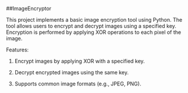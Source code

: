 ##ImageEncryptor

This project implements a basic image encryption tool using Python. The tool allows users to encrypt and decrypt images using a specified key. Encryption is performed by applying XOR operations to each pixel of the image.

Features:

1. Encrypt images by applying XOR with a specified key.

2. Decrypt encrypted images using the same key.

3. Supports common image formats (e.g., JPEG, PNG).
